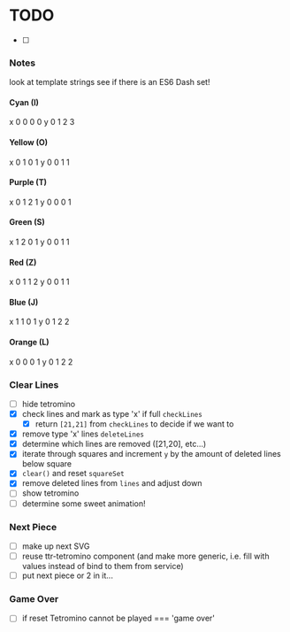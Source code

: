 # TODO

- [ ] 

### Notes
look at template strings
see if there is an ES6 Dash set!


#### Cyan (I)
x 0 0 0 0
y 0 1 2 3
#### Yellow (O)
x 0 1 0 1
y 0 0 1 1
#### Purple (T)
x 0 1 2 1
y 0 0 0 1
#### Green (S)
x 1 2 0 1
y 0 0 1 1
#### Red (Z)
x 0 1 1 2
y 0 0 1 1
#### Blue (J)
x 1 1 0 1
y 0 1 2 2
#### Orange (L)
x 0 0 0 1
y 0 1 2 2

### Clear Lines
- [ ] hide tetromino
- [x] check lines and mark as type 'x' if full `checkLines`
    + [x] return `[21,21]` from `checkLines` to decide if we want to
- [x] remove type 'x' lines `deleteLines`
- [x] determine which lines are removed ([21,20], etc...)
- [x] iterate through squares and increment `y` by the amount of deleted lines below square
- [x] `clear()` and reset `squareSet`
- [x] remove deleted lines from `lines` and adjust down
- [ ] show tetromino
- [ ] determine some sweet animation!

### Next Piece
- [ ] make up next SVG
- [ ] reuse ttr-tetromino component (and make more generic, i.e. fill with values instead of bind to them from service)
- [ ] put next piece or 2 in it...

### Game Over
- [ ] if reset Tetromino cannot be played === 'game over'

